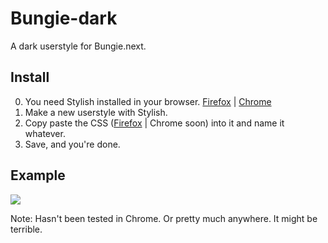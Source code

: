 Bungie-dark
===========

A dark userstyle for Bungie.next.

## Install
0. You need Stylish installed in your browser. [Firefox](https://addons.mozilla.org/en-US/firefox/addon/stylish/) | [Chrome](https://chrome.google.com/webstore/detail/stylish/fjnbnpbmkenffdnngjfgmeleoegfcffe?hl=en)
1. Make a new userstyle with Stylish.
2. Copy paste the CSS ([Firefox](https://raw.github.com/Shou-/Bungie-dark/master/Bungie-dark.css) | Chrome soon) into it and name it whatever.
4. Save, and you're done.

## Example
<img src=http://i.imgur.com/EWsO1.jpg />

Note: Hasn't been tested in Chrome. Or pretty much anywhere. It might be terrible.
